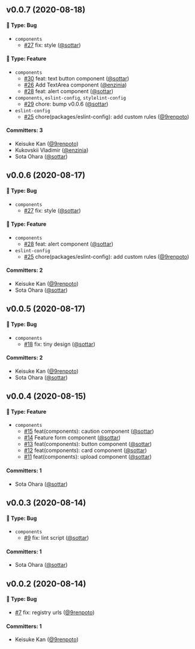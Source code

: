 ## v0.0.7 (2020-08-18)

#### :bug: Type: Bug

- `components`
  - [#27](https://github.com/caddijp/frontend/pull/27) fix: style ([@sottar](https://github.com/sottar))

#### :rocket: Type: Feature

- `components`
  - [#30](https://github.com/caddijp/frontend/pull/30) feat: text button component ([@sottar](https://github.com/sottar))
  - [#26](https://github.com/caddijp/frontend/pull/26) Add TextArea component ([@enzinia](https://github.com/enzinia))
  - [#28](https://github.com/caddijp/frontend/pull/28) feat: alert component ([@sottar](https://github.com/sottar))
- `components`, `eslint-config`, `stylelint-config`
  - [#29](https://github.com/caddijp/frontend/pull/29) chore: bump v0.0.6 ([@sottar](https://github.com/sottar))
- `eslint-config`
  - [#25](https://github.com/caddijp/frontend/pull/25) chore(packages/eslint-config): add custom rules ([@9renpoto](https://github.com/9renpoto))

#### Committers: 3

- Keisuke Kan ([@9renpoto](https://github.com/9renpoto))
- Kukovskii Vladimir ([@enzinia](https://github.com/enzinia))
- Sota Ohara ([@sottar](https://github.com/sottar))

## v0.0.6 (2020-08-17)

#### :bug: Type: Bug

- `components`
  - [#27](https://github.com/caddijp/frontend/pull/27) fix: style ([@sottar](https://github.com/sottar))

#### :rocket: Type: Feature

- `components`
  - [#28](https://github.com/caddijp/frontend/pull/28) feat: alert component ([@sottar](https://github.com/sottar))
- `eslint-config`
  - [#25](https://github.com/caddijp/frontend/pull/25) chore(packages/eslint-config): add custom rules ([@9renpoto](https://github.com/9renpoto))

#### Committers: 2

- Keisuke Kan ([@9renpoto](https://github.com/9renpoto))
- Sota Ohara ([@sottar](https://github.com/sottar))

## v0.0.5 (2020-08-17)

#### :bug: Type: Bug

- `components`
  - [#18](https://github.com/caddijp/frontend/pull/18) fix: tiny design ([@sottar](https://github.com/sottar))

#### Committers: 2

- Keisuke Kan ([@9renpoto](https://github.com/9renpoto))
- Sota Ohara ([@sottar](https://github.com/sottar))

## v0.0.4 (2020-08-15)

#### :rocket: Type: Feature

- `components`
  - [#15](https://github.com/caddijp/frontend/pull/15) feat(components): caution component ([@sottar](https://github.com/sottar))
  - [#14](https://github.com/caddijp/frontend/pull/14) Feature form component ([@sottar](https://github.com/sottar))
  - [#13](https://github.com/caddijp/frontend/pull/13) feat(components): button component ([@sottar](https://github.com/sottar))
  - [#12](https://github.com/caddijp/frontend/pull/12) feat(components): card component ([@sottar](https://github.com/sottar))
  - [#11](https://github.com/caddijp/frontend/pull/11) feat(components): upload component ([@sottar](https://github.com/sottar))

#### Committers: 1

- Sota Ohara ([@sottar](https://github.com/sottar))

## v0.0.3 (2020-08-14)

#### :bug: Type: Bug

- `components`
  - [#9](https://github.com/caddijp/frontend/pull/9) fix: lint script ([@sottar](https://github.com/sottar))

#### Committers: 1

- Sota Ohara ([@sottar](https://github.com/sottar))

## v0.0.2 (2020-08-14)

#### :bug: Type: Bug

- [#7](https://github.com/caddijp/frontend/pull/7) fix: registry urls ([@9renpoto](https://github.com/9renpoto))

#### Committers: 1

- Keisuke Kan ([@9renpoto](https://github.com/9renpoto))
